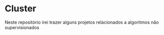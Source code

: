 # Cluster


Neste repositório irei trazer alguns projetos relacionados a algoritmos não supervisionados
